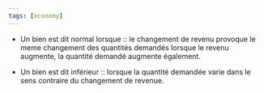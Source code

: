 ```yaml
---
tags: [economy] 
---
```


- Un bien est dit normal lorsque :: le changement de revenu provoque le meme changement des quantités demandés lorsque le revenu augmente, la quantité demandé augmente également.
<!--SR:!2023-03-11,3,210-->

- Un bien est dit inférieur :: lorsque la quantité demandée varie dans le sens contraire du changement de revenue.
<!--SR:!2023-03-13,1,168-->